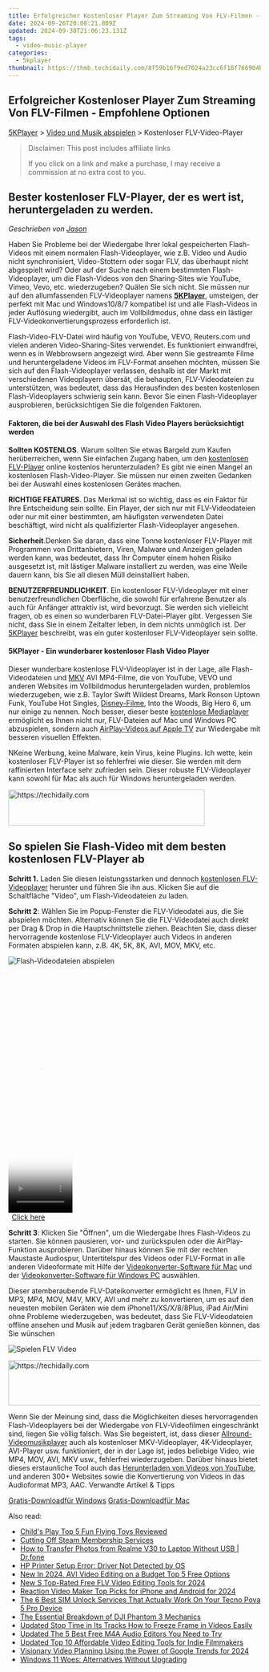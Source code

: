 ```yaml
---
title: Erfolgreicher Kostenloser Player Zum Streaming Von FLV-Filmen - Empfohlene Optionen
date: 2024-09-26T20:08:21.809Z
updated: 2024-09-30T21:06:23.131Z
tags:
  - video-music-player
categories:
  - 5kplayer
thumbnail: https://thmb.techidaily.com/8f59b16f9ed7024a23cc6f18f766904b6f418e4c5b8df6a84d93cf668a943550.jpg
---
```


## Erfolgreicher Kostenloser Player Zum Streaming Von FLV-Filmen - Empfohlene Optionen

[5KPlayer](https://tools.techidaily.com/5kplayer/products/) \> [Video und Musik abspielen](https://tools.techidaily.com/5kplayer/video-music-player/) \> Kostenloser FLV-Video-Player 

>  Disclaimer: This post includes affiliate links
>
>  If you click on a link and make a purchase, I may receive a commission at no extra cost to you.
>

## Bester kostenloser FLV-Player, der es wert ist, heruntergeladen zu werden.

 _Geschrieben von [Jason](https://www.quora.com/profile/Jason-Copper-1)_

Haben Sie Probleme bei der Wiedergabe Ihrer lokal gespeicherten Flash-Videos mit einem normalen Flash-Videoplayer, wie z.B. Video und Audio nicht synchronisiert, Video-Stottern oder sogar FLV, das überhaupt nicht abgespielt wird? Oder auf der Suche nach einem bestimmten Flash-Videoplayer, um die Flash-Videos von den Sharing-Sites wie YouTube, Vimeo, Vevo, etc. wiederzugeben? Quälen Sie sich nicht. Sie müssen nur auf den allumfassenden FLV-Videoplayer namens **[5KPlayer](https://tools.techidaily.com/5kplayer/products/)**, umsteigen, der perfekt mit Mac und Windows10/8/7 kompatibel ist und alle Flash-Videos in jeder Auflösung wiedergibt, auch im Vollbildmodus, ohne dass ein lästiger FLV-Videokonvertierungsprozess erforderlich ist. 

Flash-Video-FLV-Datei wird häufig von YouTube, VEVO, Reuters.com und vielen anderen Video-Sharing-Sites verwendet. Es funktioniert einwandfrei, wenn es in Webbrowsern angezeigt wird. Aber wenn Sie gestreamte Filme und heruntergeladene Videos im FLV-Format ansehen möchten, müssen Sie sich auf den Flash-Videoplayer verlassen, deshalb ist der Markt mit verschiedenen Videoplayern übersät, die behaupten, FLV-Videodateien zu unterstützen, was bedeutet, dass das Herausfinden des besten kostenlosen Flash-Videoplayers schwierig sein kann. Bevor Sie einen Flash-Videoplayer ausprobieren, berücksichtigen Sie die folgenden Faktoren. 

#### **Faktoren, die bei der Auswahl des Flash Video Players berücksichtigt werden**

**Sollten KOSTENLOS**. Warum sollten Sie etwas Bargeld zum Kaufen herüberreichen, wenn Sie einfachen Zugang haben, um den [kostenlosen FLV-Player](https://tools.techidaily.com/5kplayer/video-music-player/) online kostenlos herunterzuladen? Es gibt nie einen Mangel an kostenlosen Flash-Video-Player. Sie müssen nur einen zweiten Gedanken bei der Auswahl eines kostenlosen Gerätes machen. 

**RICHTIGE FEATURES**. Das Merkmal ist so wichtig, dass es ein Faktor für Ihre Entscheidung sein sollte. Ein Player, der sich nur mit FLV-Videodateien oder nur mit einer bestimmten, am häufigsten verwendeten Datei beschäftigt, wird nicht als qualifizierter Flash-Videoplayer angesehen. 

**Sicherheit**.Denken Sie daran, dass eine Tonne kostenloser FLV-Player mit Programmen von Drittanbietern, Viren, Malware und Anzeigen geladen werden kann, was bedeutet, dass Ihr Computer einem hohen Risiko ausgesetzt ist, mit lästiger Malware installiert zu werden, was eine Weile dauern kann, bis Sie all diesen Müll deinstalliert haben. 

**BENUTZERFREUNDLICHKEIT**. Ein kostenloser FLV-Videoplayer mit einer benutzerfreundlichen Oberfläche, die sowohl für erfahrene Benutzer als auch für Anfänger attraktiv ist, wird bevorzugt. Sie werden sich vielleicht fragen, ob es einen so wunderbaren FLV-Datei-Player gibt. Vergessen Sie nicht, dass Sie in einem Zeitalter leben, in dem nichts unmöglich ist. Der [5KPlayer](https://tools.techidaily.com/5kplayer/products/) beschreibt, was ein guter kostenloser FLV-Videoplayer sein sollte. 

#### **5KPlayer - Ein wunderbarer kostenloser Flash Video Player**

Dieser wunderbare kostenlose FLV-Videoplayer ist in der Lage, alle Flash-Videodateien und [MKV](https://tools.techidaily.com/5kplayer/video-music-player/) AVI MP4-Filme, die von YouTube, VEVO und anderen Websites im Vollbildmodus heruntergeladen wurden, problemlos wiederzugeben, wie z.B. Taylor Swift Wildest Dreams, Mark Ronson Uptown Funk, YouTube Hot Singles, [Disney-Filme](https://tools.techidaily.com/winxdvd/products/), Into the Woods, Big Hero 6, um nur einige zu nennen. Noch besser, dieser beste [kostenlose Mediaplayer](https://tools.techidaily.com/5kplayer/video-music-player/) ermöglicht es Ihnen nicht nur, FLV-Dateien auf Mac und Windows PC abzuspielen, sondern auch [AirPlay-Videos auf Apple TV](https://tools.techidaily.com/5kplayer/airplay/) zur Wiedergabe mit besseren visuellen Effekten.

NKeine Werbung, keine Malware, kein Virus, keine Plugins. Ich wette, kein kostenloser FLV-Player ist so fehlerfrei wie dieser. Sie werden mit dem raffinierten Interface sehr zufrieden sein. Dieser robuste FLV-Videoplayer kann sowohl für Mac als auch für Windows heruntergeladen werden. 

<!-- affiliate ads begin -->
<a href="https://aligracehair.sjv.io/c/5597632/2135359/19272" target="_top" id="2135359">
  <img src="//a.impactradius-go.com/display-ad/19272-2135359" border="0" alt="https://techidaily.com" width="392" height="72"/>
</a>
<img height="0" width="0" src="https://aligracehair.sjv.io/i/5597632/2135359/19272" style="position:absolute;visibility:hidden;" border="0" />
<!-- affiliate ads end -->

## So spielen Sie Flash-Video mit dem besten kostenlosen FLV-Player ab

**Schritt 1.** Laden Sie diesen leistungsstarken und dennoch [kostenlosen FLV-Videoplayer](https://tools.techidaily.com/5kplayer/products/) herunter und führen Sie ihn aus. Klicken Sie auf die Schaltfläche "Video", um Flash-Videodateien zu laden. 

**Schritt 2**: Wählen Sie im Popup-Fenster die FLV-Videodatei aus, die Sie abspielen möchten. Alternativ können Sie die FLV-Videodatei auch direkt per Drag & Drop in die Hauptschnittstelle ziehen. Beachten Sie, dass dieser hervorragende kostenlose FLV-Videoplayer auch Videos in anderen Formaten abspielen kann, z.B. 4K, 5K, 8K, AVI, MOV, MKV, etc. 

![Flash-Videodateien abspielen](https://www.5kplayer.com/video-music-player-de/img/youtube-0119-01.png) 

<!-- affiliate ads begin -->
<span id="1975636">
					<video width="128" height="480" style="cursor:pointer"
           poster="//a.impactradius-go.com/display-clicktoplayimage/1975636.png"
           onclick="if(!this.playClicked){this.play();this.setAttribute('controls',true);this.playClicked=true;}">
	   <source src="//a.impactradius-go.com/display-ad/22993-1975636">
	   <img src="//a.impactradius-go.com/display-clicktoplayimage/1975636.png" style="border: none; height: 100%; width: 100%; object-fit: contain">
	</video>
	<div style="width:80px;text-align:center"><a href="javascript:window.open(decodeURIComponent('https%3A%2F%2Fhomestyler.sjv.io%2Fc%2F5597632%2F1975636%2F22993'), '_blank');void(0);">Click here</a></div>
</span>
<img height="0" width="0" src="https://imp.pxf.io/i/5597632/1975636/22993" style="position:absolute;visibility:hidden;" border="0" />
<!-- affiliate ads end -->

**Schritt 3**: Klicken Sie "Öffnen", um die Wiedergabe Ihres Flash-Videos zu starten. Sie können pausieren, vor- und zurückspulen oder die AirPlay-Funktion ausprobieren. Darüber hinaus können Sie mit der rechten Maustaste Audiospur, Untertitelspur des Videos oder FLV-Format in alle anderen Videoformate mit Hilfe der [Videokonverter-Software für Mac](https://tools.techidaily.com/5kplayer/products/) und der [Videokonverter-Software für Windows PC](https://tools.techidaily.com/5kplayer/products/) auswählen. 

 Dieser atemberaubende FLV-Dateikonverter ermöglicht es Ihnen, FLV in MP3, MP4, MOV, M4V, MKV, AVI und mehr zu konvertieren, um es auf den neuesten mobilen Geräten wie dem iPhone11/XS/X/8/8Plus, iPad Air/Mini ohne Probleme wiederzugeben, was bedeutet, dass Sie FLV-Videodateien offline ansehen und Musik auf jedem tragbaren Gerät genießen können, das Sie wünschen 

![Spielen FLV Video](https://www.5kplayer.com/video-music-player-de/../video-music-player/img/free-4k-video-player-02.jpg)

<!-- affiliate ads begin -->
<a href="https://appsumo.8odi.net/c/5597632/2105876/7443" target="_top" id="2105876">
  <img src="//a.impactradius-go.com/display-ad/7443-2105876" border="0" alt="https://techidaily.com" width="728" height="90"/>
</a>
<img height="0" width="0" src="https://appsumo.8odi.net/i/5597632/2105876/7443" style="position:absolute;visibility:hidden;" border="0" />
<!-- affiliate ads end -->

Wenn Sie der Meinung sind, dass die Möglichkeiten dieses hervorragenden Flash-Videoplayers bei der Wiedergabe von FLV-Videofilmen eingeschränkt sind, liegen Sie völlig falsch. Was Sie begeistert, ist, dass dieser [Allround-Videomusikplayer](https://tools.techidaily.com/5kplayer/video-music-player/) auch als kostenloser MKV-Videoplayer, 4K-Videoplayer, AVI-Player usw. funktioniert, der in der Lage ist, jedes beliebige Video, wie MP4, MOV, AVI, MKV usw., fehlerfrei wiederzugeben. Darüber hinaus bietet dieses erstaunliche Tool auch das [Herunterladen von Videos von YouTube](https://tools.techidaily.com/5kplayer/youtube-download/), und anderen 300+ Websites sowie die Konvertierung von Videos in das Audioformat MP3, AAC. Verwandte Artikel & Tipps 

[Gratis-Downloadfür Windows](https://tools.techidaily.com/5kplayer/products/) [Gratis-Downloadfür Mac](https://tools.techidaily.com/5kplayer/products/)

<ins class="adsbygoogle"
     style="display:block"
     data-ad-format="autorelaxed"
     data-ad-client="ca-pub-7571918770474297"
     data-ad-slot="1223367746"></ins>

<ins class="adsbygoogle"
     style="display:block"
     data-ad-client="ca-pub-7571918770474297"
     data-ad-slot="8358498916"
     data-ad-format="auto"
     data-full-width-responsive="true"></ins>

<span class="atpl-alsoreadstyle">Also read:</span>
<div><ul>
<li><a href="https://extra-hints.techidaily.com/childs-play-top-5-fun-flying-toys-reviewed/"><u>Child's Play Top 5 Fun Flying Toys Reviewed</u></a></li>
<li><a href="https://games-able.techidaily.com/cutting-off-steam-membership-services/"><u>Cutting Off Steam Membership Services</u></a></li>
<li><a href="https://android-transfer.techidaily.com/how-to-transfer-photos-from-realme-v30-to-laptop-without-usb-drfone-by-drfone-transfer-from-android-transfer-from-android/"><u>How to Transfer Photos from Realme V30 to Laptop Without USB | Dr.fone</u></a></li>
<li><a href="https://printer-issues.techidaily.com/hp-printer-setup-error-driver-not-detected-by-os/"><u>HP Printer Setup Error: Driver Not Detected by OS</u></a></li>
<li><a href="https://video-ai-editor.techidaily.com/new-in-2024-avi-video-editing-on-a-budget-top-5-free-options/"><u>New In 2024, AVI Video Editing on a Budget Top 5 Free Options</u></a></li>
<li><a href="https://video-ai-editor.techidaily.com/new-s-top-rated-free-flv-video-editing-tools-for-2024/"><u>New S Top-Rated Free FLV Video Editing Tools for 2024</u></a></li>
<li><a href="https://video-ai-editor.techidaily.com/reaction-video-maker-top-picks-for-iphone-and-android-for-2024/"><u>Reaction Video Maker Top Picks for iPhone and Android for 2024</u></a></li>
<li><a href="https://sim-unlock.techidaily.com/the-6-best-sim-unlock-services-that-actually-work-on-your-tecno-pova-5-pro-device-by-drfone-android/"><u>The 6 Best SIM Unlock Services That Actually Work On Your Tecno Pova 5 Pro Device</u></a></li>
<li><a href="https://extra-resources.techidaily.com/the-essential-breakdown-of-dji-phantom-3-mechanics/"><u>The Essential Breakdown of DJI Phantom 3 Mechanics</u></a></li>
<li><a href="https://video-ai-editor.techidaily.com/updated-stop-time-in-its-tracks-how-to-freeze-frame-in-videos-easily/"><u>Updated Stop Time in Its Tracks How to Freeze Frame in Videos Easily</u></a></li>
<li><a href="https://video-ai-editor.techidaily.com/updated-the-5-best-free-m4a-audio-editors-you-need-to-try/"><u>Updated The 5 Best Free M4A Audio Editors You Need to Try</u></a></li>
<li><a href="https://video-ai-editor.techidaily.com/updated-top-10-affordable-video-editing-tools-for-indie-filmmakers/"><u>Updated Top 10 Affordable Video Editing Tools for Indie Filmmakers</u></a></li>
<li><a href="https://youtube-data.techidaily.com/nary-video-planning-using-the-power-of-google-trends-for-2024/"><u>Visionary Video Planning Using the Power of Google Trends for 2024</u></a></li>
<li><a href="https://windows11.techidaily.com/windows-11-woes-alternatives-without-upgrading/"><u>Windows 11 Woes: Alternatives Without Upgrading</u></a></li>
</ul></div>


